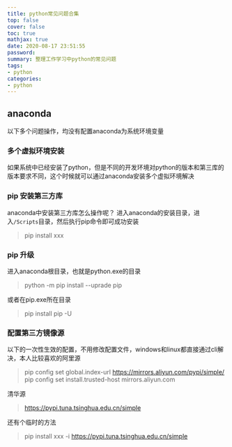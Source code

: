 ```yaml
---
title: python常见问题合集
top: false
cover: false
toc: true
mathjax: true
date: 2020-08-17 23:51:55
password:
summary: 整理工作学习中python的常见问题
tags:
- python
categories:
- python
---
```


## anaconda

以下多个问题操作，均没有配置anaconda为系统环境变量

### 多个虚拟环境安装

如果系统中已经安装了python，但是不同的开发环境对python的版本和第三库的版本要求不同，这个时候就可以通过anaconda安装多个虚拟环境解决

### pip 安装第三方库

anaconda中安装第三方库怎么操作呢？
进入anaconda的安装目录，进入`/Scripts`目录，然后执行pip命令即可成功安装
> pip install xxx

### pip 升级

进入anaconda根目录，也就是python.exe的目录
> python -m pip install --uprade pip

或者在pip.exe所在目录
> pip install pip -U

### 配置第三方镜像源

以下的一次性生效的配置，不用修改配置文件，windows和linux都直接通过cli解决，本人比较喜欢的阿里源
> pip config set global.index-url https://mirrors.aliyun.com/pypi/simple/
pip config set install.trusted-host mirrors.aliyun.com

清华源
> https://pypi.tuna.tsinghua.edu.cn/simple

还有个临时的方法
> pip install xxx -i https://pypi.tuna.tsinghua.edu.cn/simple
